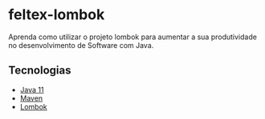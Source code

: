 # feltex-lombok

  Aprenda como utilizar o projeto lombok para aumentar a sua produtividade no desenvolvimento de Software com Java.
  
  
 
## Tecnologias

- [Java 11](https://youtu.be/_NCt_82M0MA)
- [Maven](https://youtu.be/edF1G8RYDTU)
- [Lombok](https://projectlombok.org/)
